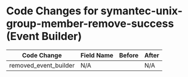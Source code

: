 # Code Changes for symantec-unix-group-member-remove-success (Event Builder)

| Code Change | Field Name | Before | After |
|-------------|------------|--------|-------|
| removed_event_builder | N/A |  | N/A |
